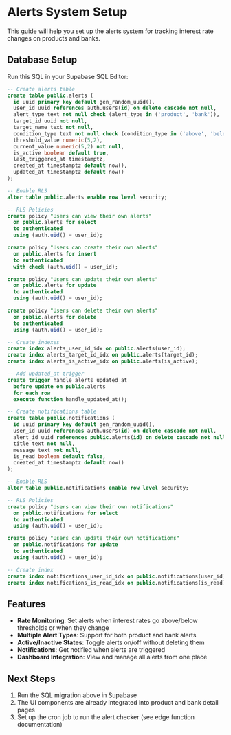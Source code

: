 # Alerts System Setup

This guide will help you set up the alerts system for tracking interest rate changes on products and banks.

## Database Setup

Run this SQL in your Supabase SQL Editor:

```sql
-- Create alerts table
create table public.alerts (
  id uuid primary key default gen_random_uuid(),
  user_id uuid references auth.users(id) on delete cascade not null,
  alert_type text not null check (alert_type in ('product', 'bank')),
  target_id uuid not null,
  target_name text not null,
  condition_type text not null check (condition_type in ('above', 'below', 'changes')),
  threshold_value numeric(5,2),
  current_value numeric(5,2) not null,
  is_active boolean default true,
  last_triggered_at timestamptz,
  created_at timestamptz default now(),
  updated_at timestamptz default now()
);

-- Enable RLS
alter table public.alerts enable row level security;

-- RLS Policies
create policy "Users can view their own alerts"
  on public.alerts for select
  to authenticated
  using (auth.uid() = user_id);

create policy "Users can create their own alerts"
  on public.alerts for insert
  to authenticated
  with check (auth.uid() = user_id);

create policy "Users can update their own alerts"
  on public.alerts for update
  to authenticated
  using (auth.uid() = user_id);

create policy "Users can delete their own alerts"
  on public.alerts for delete
  to authenticated
  using (auth.uid() = user_id);

-- Create indexes
create index alerts_user_id_idx on public.alerts(user_id);
create index alerts_target_id_idx on public.alerts(target_id);
create index alerts_is_active_idx on public.alerts(is_active);

-- Add updated_at trigger
create trigger handle_alerts_updated_at
  before update on public.alerts
  for each row
  execute function handle_updated_at();

-- Create notifications table
create table public.notifications (
  id uuid primary key default gen_random_uuid(),
  user_id uuid references auth.users(id) on delete cascade not null,
  alert_id uuid references public.alerts(id) on delete cascade not null,
  title text not null,
  message text not null,
  is_read boolean default false,
  created_at timestamptz default now()
);

-- Enable RLS
alter table public.notifications enable row level security;

-- RLS Policies
create policy "Users can view their own notifications"
  on public.notifications for select
  to authenticated
  using (auth.uid() = user_id);

create policy "Users can update their own notifications"
  on public.notifications for update
  to authenticated
  using (auth.uid() = user_id);

-- Create index
create index notifications_user_id_idx on public.notifications(user_id);
create index notifications_is_read_idx on public.notifications(is_read);
```

## Features

- **Rate Monitoring**: Set alerts when interest rates go above/below thresholds or when they change
- **Multiple Alert Types**: Support for both product and bank alerts
- **Active/Inactive States**: Toggle alerts on/off without deleting them
- **Notifications**: Get notified when alerts are triggered
- **Dashboard Integration**: View and manage all alerts from one place

## Next Steps

1. Run the SQL migration above in Supabase
2. The UI components are already integrated into product and bank detail pages
3. Set up the cron job to run the alert checker (see edge function documentation)
